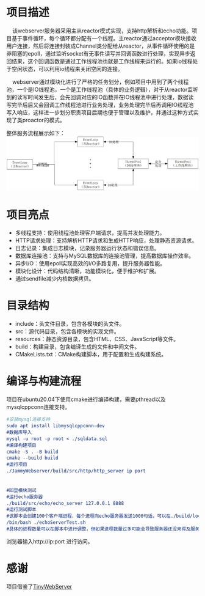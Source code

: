 # 项目描述
&nbsp;&nbsp;&nbsp;&nbsp;该webserver服务器采用主从reactor模式实现，支持http解析和echo功能。项目基于事件循环，每个循环都分配有一个线程。主reactor通过acceptor模块接收用户连接，然后将连接封装成Channel类分配给从reactor，从事件循环使用的是非阻塞的epoll，通过监听socket有无事件读写并回调函数进行处理，实现异步返回结果，这个回调函数是通过工作线程池也就是工作线程来运行的。如果io线程处于空闲状态，可以利用io线程来关闭空闲的连接。

&nbsp;&nbsp;&nbsp;&nbsp;webserver通过模块化进行了严格的任务划分，例如项目中用到了两个线程池，一个是IO线程池，一个是工作线程池（具体的业务逻辑），对于从reactor监听到的读写时间发生后，会先回调对应的IO函数并在IO线程池中进行处理，数据读写完毕后后又会回调工作线程池进行业务处理，业务处理完毕后再调用IO线程池写入响应，这样进一步划分职责项目后期也便于管理以及维护，并通过这种方式实现了类proactor的模式。

整体服务流程展示如下：
![](./JammyWebServer.jpg)

# 项目亮点
- 多线程支持：使用线程池处理客户端请求，提高并发处理能力。
- HTTP请求处理：支持解析HTTP请求和生成HTTP响应，处理静态资源请求。
- 日志记录：集成日志模块，记录服务器运行状态和错误信息。
- 数据库连接池：支持与MySQL数据库的连接池管理，提高数据库操作效率。
- 异步I/O：使用epoll实现高效的I/O多路复用，提升服务器性能。
- 模块化设计：代码结构清晰，功能模块化，便于维护和扩展。
- 通过sendfile减少内核数据拷贝。

# 目录结构
- include：头文件目录，包含各模块的头文件。
- src：源代码目录，包含各模块的实现文件。
- resources：静态资源目录，包含HTML、CSS、JavaScript等文件。
- build：构建目录，包含编译生成的文件和中间文件。
- CMakeLists.txt：CMake构建脚本，用于配置和生成构建系统。

# 编译与构建流程
项目在ubuntu20.04下使用cmake进行编译构建，需要pthread以及mysqlcppconn连接支持。
```cmake
#安装mysql连接支持
sudo apt install libmysqlcppconn-dev
#数据库导入
mysql -u root -p root < ./sqldata.sql
#编译构建项目
cmake -S . -B build
cmake --build build
#运行项目
./JammyWebserver/build/src/http/http_server ip port


#回显模块测试
#运行echo服务器
./build/src/echo/echo_server 127.0.0.1 8888
#运行测试脚本
#该脚本会创建100个客户端进程，每个进程向echo服务器发送1000句话，可以在./build/log中看到对应的输出日志。
/bin/bash ./echoServerTest.sh
#具体的进程数量可以在脚本中进行调整，但如果进程数量过多可能会导致服务器还没来得及服务，连接超时自动断开，进而日志没有输出。
```
浏览器输入http://ip:port 进行访问。

# 感谢
项目借鉴了[TinyWebServer](https://github.com/qinguoyi/TinyWebServer)
